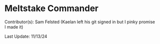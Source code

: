 # Meltstake Commander
Contributor(s): Sam Felsted (Kaelan left his git signed in but I pinky promise I made it)

Last Update: 11/13/24

